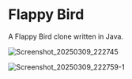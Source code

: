 # Flappy Bird
A Flappy Bird clone written in Java.

![Screenshot_20250309_222745](https://github.com/user-attachments/assets/cb01bcaf-de70-43b5-b6ac-e38d1fe70c14)

![Screenshot_20250309_222759-1](https://github.com/user-attachments/assets/521cdde1-47c4-442d-ab9c-b7d638094f46)
